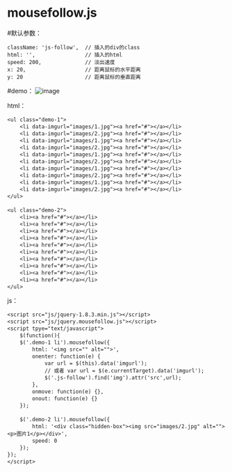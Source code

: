 # mousefollow.js

#默认参数：

	className: 'js-follow',  // 插入的div的class
	html: '',                // 插入的html
	speed: 200,              // 淡出速度
	x: 20,                   // 距离鼠标的水平距离
	y: 20                    // 距离鼠标的垂直距离

#demo：
![image](https://github.com/YuTingtao/mousefollow.js/blob/master/images/eg-1.gif)

html：

	<ul class="demo-1">
		<li data-imgurl="images/1.jpg"><a href="#"></a></li>
		<li data-imgurl="images/2.jpg"><a href="#"></a></li>
		<li data-imgurl="images/1.jpg"><a href="#"></a></li>
		<li data-imgurl="images/2.jpg"><a href="#"></a></li>
		<li data-imgurl="images/1.jpg"><a href="#"></a></li>
		<li data-imgurl="images/2.jpg"><a href="#"></a></li>
		<li data-imgurl="images/1.jpg"><a href="#"></a></li>
		<li data-imgurl="images/2.jpg"><a href="#"></a></li>
		<li data-imgurl="images/1.jpg"><a href="#"></a></li>
		<li data-imgurl="images/2.jpg"><a href="#"></a></li>
	</ul>
  
	<ul class="demo-2">
		<li><a href="#"></a></li>
		<li><a href="#"></a></li>
		<li><a href="#"></a></li>
		<li><a href="#"></a></li>
		<li><a href="#"></a></li>
		<li><a href="#"></a></li>
		<li><a href="#"></a></li>
		<li><a href="#"></a></li>
		<li><a href="#"></a></li>
		<li><a href="#"></a></li>
	</ul>
  
  js：
  
	<script src="js/jquery-1.8.3.min.js"></script>
	<script src="js/jquery.mousefollow.js"></script>
	<script tpye="text/javascript">
    	$(function(){
		$('.demo-1 li').mousefollow({
			html: '<img src="" alt="">',
			onenter: function(e) {
				var url = $(this).data('imgurl');
				// 或者 var url = $(e.currentTarget).data('imgurl');
				$('.js-follow').find('img').attr('src',url);
			},
			onmove: function(e) {},
			onout: function(e) {}
		});
		
		$('.demo-2 li').mousefollow({
			html: '<div class="hidden-box"><img src="images/2.jpg" alt=""><p>图片1</p></div>',
			speed: 0
		});
	});
	</script>

